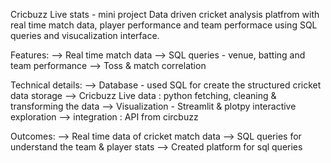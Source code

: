 Cricbuzz Live stats - mini project
   Data driven cricket analysis platfrom with real time match data, player performance and team performace using SQL queries and visucalization interface.

Features:
  --> Real time match data
  --> SQL queries - venue, batting and team performance
  --> Toss & match correlation

Technical details:
   --> Database - used SQL for create the structured cricket data storage
   --> Cricbuzz Live data : python fetching, cleaning & transforming the data
   --> Visualization - Streamlit & plotpy interactive exploration
   --> integration : API from circbuzz

Outcomes: 
    --> Real time data of cricket match data
    --> SQL queries for understand the team & player stats
    --> Created platform for sql queries
